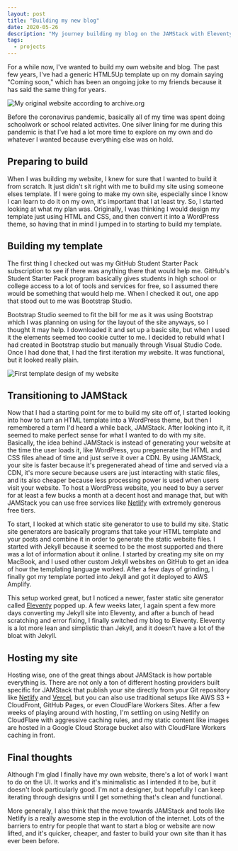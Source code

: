 ```yaml
---
layout: post
title: "Building my new blog"
date: 2020-05-26
description: "My journey building my blog on the JAMStack with Eleventy and Netlify."
tags:
  - projects
---
```

For a while now, I've wanted to build my own website and blog. The past few years, I've had a generic HTML5Up template up on my domain saying "Coming soon," which has been an ongoing joke to my friends because it has said the same thing for years.

![My original website according to archive.org](/assets/media/maxratmeyer-com-2018.jpg "My original website according to archive.org")

Before the coronavirus pandemic, basically all of my time was spent doing schoolwork or school related activites. One silver lining for me during this pandemic is that I've had a lot more time to explore on my own and do whatever I wanted because everything else was on hold. 

## Preparing to build

When I was building my website, I knew for sure that I wanted to build it from scratch. It just didn't sit right with me to build my site using someone elses template. If I were going to make my own site, especially since I know I can learn to do it on my own, it's important that I at least try. So, I started looking at what my plan was. Originally, I was thinking I would design my template just using HTML and CSS, and then convert it into a WordPress theme, so having that in mind I jumped in to starting to build my template.

## Building my template

The first thing I checked out was my GitHub Student Starter Pack subscription to see if there was anything there that would help me. GitHub's Student Starter Pack program basically gives students in high school or college access to a lot of tools and services for free, so I assumed there would be something that would help me. When I checked it out, one app that stood out to me was Bootstrap Studio.

Bootstrap Studio seemed to fit the bill for me as it was using Bootstrap which I was planning on using for the layout of the site anyways, so I thought it may help. I downloaded it and set up a basic site, but when I used it the elements seemed too cookie cutter to me. I decided to rebuild what I had created in Bootstrap studio but manually through Visual Studio Code. Once I had done that, I had the first iteration my website. It was functional, but it looked really plain.

![First template design of my website](/assets/media/maxratmeyer-com-first-iteration.jpg "First template design of my website")

## Transitioning to JAMStack

Now that I had a starting point for me to build my site off of, I started looking into how to turn an HTML template into a WordPress theme, but then I remembered a term I'd heard a while back, JAMStack. After looking into it, it seemed to make perfect sense for what I wanted to do with my site. Basically, the idea behind JAMStack is instead of generating your website at the time the user loads it, like WordPress, you pregenerate the HTML and CSS files ahead of time and just serve it over a CDN. By using JAMStack, your site is faster because it's pregenerated ahead of time and served via a CDN, it's more secure because users are just interacting with static files, and its also cheaper because less processing power is used when users visit your website. To host a WordPress website, you need to buy a server for at least a few bucks a month at a decent host and manage that, but with JAMStack you can use free services like [Netlify](https://www.netlify.com/) with extremely generous free tiers.

To start, I looked at which static site generator to use to build my site. Static site generators are basically programs that take your HTML template and your posts and combine it in order to generate the static website files. I started with Jekyll because it seemed to be the most supported and there was a lot of information about it online. I started by creating my site on my MacBook, and I used other custom Jekyll websites on GitHub to get an idea of how the templating language worked. After a few days of grinding, I finally got my template ported into Jekyll and got it deployed to AWS Amplify. 

This setup worked great, but I noticed a newer, faster static site generator called [Eleventy](https://www.11ty.dev/) popped up. A few weeks later, I again spent a few more days converting my Jekyll site into Eleventy, and after a bunch of head scratching and error fixing, I finally switched my blog to Eleventy. Eleventy is a lot more lean and simplistic than Jekyll, and it doesn't have a lot of the bloat with Jekyll. 

## Hosting my site

Hosting wise, one of the great things about JAMStack is how portable everything is. There are not only a ton of different hosting providers built specific for JAMStack that publish your site directly from your Git repository like [Netlify](https://www.netlify.com/) and [Vercel](https://vercel.com/), but you can also use traditional setups like AWS S3 + CloudFront, GitHub Pages, or even CloudFlare Workers Sites. After a few weeks of playing around with hosting, I'm settling on using Netlify on CloudFlare with aggressive caching rules, and my static content like images are hosted in a Google Cloud Storage bucket also with CloudFlare Workers caching in front.

## Final thoughts

Although I'm glad I finally have my own website, there's a lot of work I want to do on the UI. It works and it's minimalistic as I intended it to be, but it doesn't look particularly good. I'm not a designer, but hopefully I can keep iterating through designs until I get something that's clean and functional.

More generally, I also think that the move towards JAMStack and tools like Netlify is a really awesome step in the evolution of the internet. Lots of the barriers to entry for people that want to start a blog or website are now lifted, and it's quicker, cheaper, and faster to build your own site than it has ever been before.